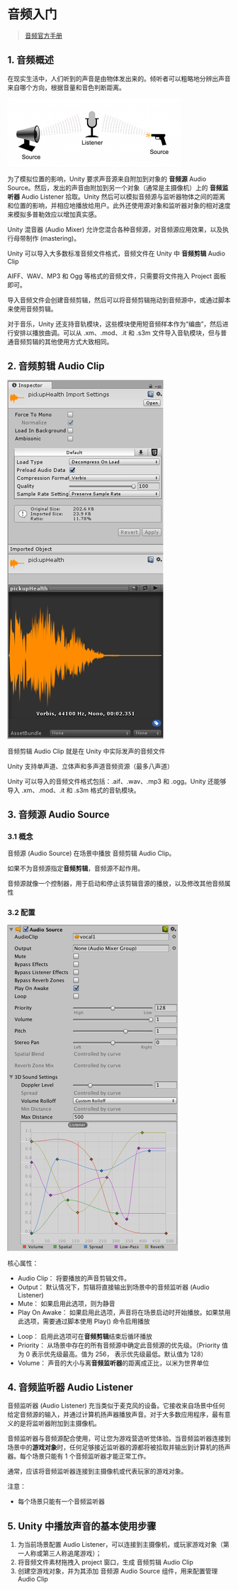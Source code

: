 # 音频入门

> [音频官方手册](https://docs.unity3d.com/cn/2021.2/Manual/Audio.html)

## 1. 音频概述

在现实生活中，人们听到的声音是由物体发出来的。倾听者可以粗略地分辨出声音来自哪个方向，根据音量和音色判断距离。

![](../../../imgs/AudioSourceListDiagram.png)

为了模拟位置的影响，Unity 要求声音源来自附加到对象的 **音频源** Audio Source。然后，发出的声音由附加到另一个对象（通常是主摄像机）上的 **音频监听器** Audio Listener 拾取。Unity 然后可以模拟音频源与监听器物体之间的距离和位置的影响，并相应地播放给用户。此外还使用源对象和监听器对象的相对速度来模拟多普勒效应以增加真实感。

Unity 混音器 (Audio Mixer) 允许您混合各种音频源，对音频源应用效果，以及执行母带制作 (mastering)。

Unity 可以导入大多数标准音频文件格式，音频文件在 Unity 中 **音频剪辑** Audio Clip

AIFF、WAV、MP3 和 Ogg 等格式的音频文件，只需要将文件拖入 Project 面板即可。

导入音频文件会创建音频剪辑，然后可以将音频剪辑拖动到音频源中，或通过脚本来使用音频剪辑。

对于音乐，Unity 还支持音轨模块，这些模块使用短音频样本作为“编曲”，然后进行安排以播放曲调。可以从 .xm、.mod、.it 和 .s3m 文件导入音轨模块，但与普通音频剪辑的其他使用方式大致相同。

## 2. 音频剪辑 Audio Clip

![](../../../imgs/AudioClipImporter50.png)

音频剪辑 Audio Clip 就是在 Unity 中实际发声的音频文件

Unity 支持单声道、立体声和多声道音频资源（最多八声道）

Unity 可以导入的音频文件格式包括：.aif、.wav、.mp3 和 .ogg。Unity 还能够导入 .xm、.mod、.it 和 .s3m 格式的音轨模块。

## 3. 音频源 Audio Source

### 3.1 概念

音频源 (Audio Source) 在场景中播放 音频剪辑 Audio Clip。

如果不为音频源指定**音频剪辑**，音频源不起作用。

音频源就像一个控制器，用于启动和停止该剪辑音源的播放，以及修改其他音频属性

### 3.2 配置

![](../../../imgs/AudioSourceInspector.png)

核心属性：

- Audio Clip： 将要播放的声音剪辑文件。
- Output： 默认情况下，剪辑将直接输出到场景中的音频监听器 (Audio Listener)
- Mute： 如果启用此选项，则为静音
- Play On Awake： 如果启用此选项，声音将在场景启动时开始播放。如果禁用此选项，需要通过脚本使用 Play() 命令启用播放

* Loop： 启用此选项可在**音频剪辑**结束后循环播放
* Priority： 从场景中存在的所有音频源中确定此音频源的优先级。（Priority 值为 0 表示优先级最高。值为 256， 表示优先级最低。默认值为 128）
* Volume： 声音的大小与离**音频监听器**的距离成正比，以米为世界单位

## 4. 音频监听器 Audio Listener

音频监听器 (Audio Listener) 充当类似于麦克风的设备。它接收来自场景中任何给定音频源的输入，并通过计算机扬声器播放声音。对于大多数应用程序，最有意义的是将监听器附加到主摄像机。

音频监听器与音频源配合使用，可让您为游戏营造听觉体验。当音频监听器连接到场景中的**游戏对象**时，任何足够接近监听器的源都将被拾取并输出到计算机的扬声器。每个场景只能有 1 个音频监听器才能正常工作。

通常，应该将音频监听器连接到主摄像机或代表玩家的游戏对象。

注意：

- 每个场景只能有一个音频监听器

## 5. Unity 中播放声音的基本使用步骤

1. 为当前场景配置 Audio Listener，可以连接到主摄像机，或玩家游戏对象（第一人称或第三人称追尾游戏）；
2. 将音频文件素材拖拽入 project 窗口，生成 音频剪辑 Audio Clip
3. 创建空游戏对象，并为其添加 音频源 Audio Source 组件，用来配置管理 Audio Clip
